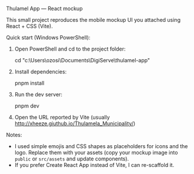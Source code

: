 Thulamel App — React mockup

This small project reproduces the mobile mockup UI you attached using React + CSS (Vite).

Quick start (Windows PowerShell):

1. Open PowerShell and cd to the project folder:

   cd "c:\Users\ozosi\Documents\DigiServe\thulamel-app"

2. Install dependencies:

   pnpm install

3. Run the dev server:

   pnpm dev

4. Open the URL reported by Vite (usually http://xheeze.giuthub.io/Thulamela_Municipality/)

Notes:
- I used simple emojis and CSS shapes as placeholders for icons and the logo. Replace them with your assets (copy your mockup image into `public` or `src/assets` and update components).
- If you prefer Create React App instead of Vite, I can re-scaffold it.
